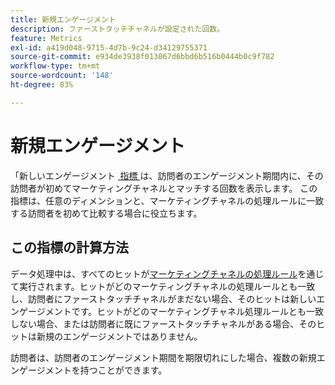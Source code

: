 ```yaml
---
title: 新規エンゲージメント
description: ファーストタッチチャネルが設定された回数。
feature: Metrics
exl-id: a419d048-9715-4d7b-9c24-d34129755371
source-git-commit: e934de3938f013067d6bbd6b516b0444b0c9f782
workflow-type: tm+mt
source-wordcount: '148'
ht-degree: 83%

---
```


# 新規エンゲージメント

「新しいエンゲージメント [&#x200B; 指標 &#x200B;](overview.md) は、訪問者のエンゲージメント期間内に、その訪問者が初めてマーケティングチャネルとマッチする回数を表示します。 この指標は、任意のディメンションと、マーケティングチャネルの処理ルールに一致する訪問者を初めて比較する場合に役立ちます。

## この指標の計算方法

データ処理中は、すべてのヒットが[マーケティングチャネルの処理ルール](/help/admin/tools/manage-rs/edit-settings/marketing-channels/mc-proc-rules.md)を通じて実行されます。ヒットがどのマーケティングチャネルの処理ルールとも一致し、訪問者にファーストタッチチャネルがまだない場合、そのヒットは新しいエンゲージメントです。ヒットがどのマーケティングチャネル処理ルールとも一致しない場合、または訪問者に既にファーストタッチチャネルがある場合、そのヒットは新規のエンゲージメントではありません。

訪問者は、訪問者のエンゲージメント期間を期限切れにした場合、複数の新規エンゲージメントを持つことができます。
